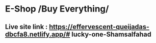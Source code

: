# E-Shop /Buy Everything/

## Live site link :  https://effervescent-queijadas-dbcfa8.netlify.app/#   l u c k y - o n e - S h a m s a l f a h a d 
 
 